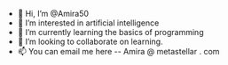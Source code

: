 - 👋 Hi, I’m @Amira50
- 👀 I’m interested in artificial intelligence
- 🌱 I’m currently learning the basics of programming
- 💞️ I’m looking to collaborate on learning.
- 📫 You can email me here -- Amira @ metastellar . com

<!---
Amira50/Amira50 is a ✨ special ✨ repository because its `README.md` (this file) appears on your GitHub profile.
You can click the Preview link to take a look at your changes.
--->
